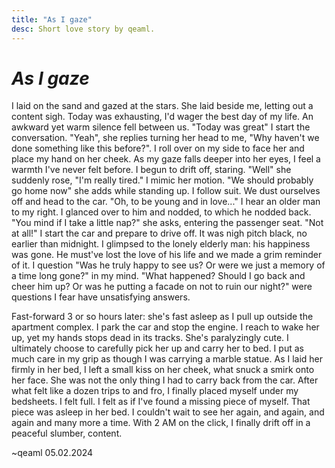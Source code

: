 ```yaml
---
title: "As I gaze"
desc: Short love story by qeaml.
---
```


# *As I gaze*

I laid on the sand and gazed at the stars. She laid beside me, letting out a
content sigh. Today was exhausting, I'd wager the best day of my life. An
awkward yet warm silence fell between us. "Today was great" I start the
conversation. "Yeah", she replies turning her head to me, "Why haven't we done
something like this before?". I roll over on my side to face her and place my
hand on her cheek. As my gaze falls deeper into her eyes, I feel a warmth I've
never felt before. I begun to drift off, staring. "Well" she suddenly rose, "I'm
really tired." I mimic her motion. "We should probably go home now" she adds
while standing up. I follow suit. We dust ourselves off and head to the car.
"Oh, to be young and in love..." I hear an older man to my right. I glanced over
to him and nodded, to which he nodded back. "You mind if I take a little nap?"
she asks, entering the passenger seat. "Not at all!" I start the car and prepare
to drive off. It was nigh pitch black, no earlier than midnight. I glimpsed to
the lonely elderly man: his happiness was gone. He must've lost the love of his
life and we made a grim reminder of it. I question "Was he truly happy to see
us? Or were we just a memory of a time long gone?" in my mind. "What happened?
Should I go back and cheer him up? Or was he putting a facade on not to ruin our
night?" were questions I fear have unsatisfying answers.

Fast-forward 3 or so hours later: she's fast asleep as I pull up outside the
apartment complex. I park the car and stop the engine. I reach to wake her up,
yet my hands stops dead in its tracks. She's paralyzingly cute. I ultimately
choose to carefully pick her up and carry her to bed. I put as much care in my
grip as though I was carrying a marble statue. As I laid her firmly in her bed,
I left a small kiss on her cheek, what snuck a smirk onto her face. She was not
the only thing I had to carry back from the car. After what felt like a dozen
trips to and fro, I finally placed myself under my bedsheets. I felt full. I
felt as if I've found a missing piece of myself. That piece was asleep in her
bed. I couldn't wait to see her again, and again, and again and many more a
time. With 2 AM on the click, I finally drift off in a peaceful slumber,
content.

~qeaml 05.02.2024
